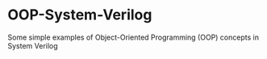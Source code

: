 # OOP-System-Verilog
Some simple examples of Object-Oriented Programming (OOP) concepts in System Verilog
